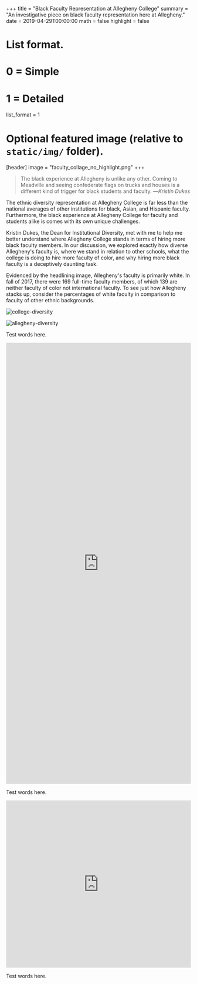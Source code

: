 +++
title = "Black Faculty Representation at Allegheny College"
summary = "An investigative piece on black faculty representation here at Allegheny."
date = 2019-04-29T00:00:00
math = false
highlight = false

# List format.
#   0 = Simple
#   1 = Detailed
list_format = 1

# Optional featured image (relative to `static/img/` folder).
[header]
image = "faculty_collage_no_highlight.png"
+++

> The black experience at Allegheny is unlike any other. Coming to Meadville and
> seeing confederate flags on trucks and houses is a different kind of trigger
> for black students and faculty. —<cite>Kristin Dukes</cite>

The ethnic diversity representation at Allegheny College is far less than the
national averages of other institutions for black, Asian, and Hispanic faculty.
Furthermore, the black experience at Allegheny College for faculty and students
alike is comes with its own unique challenges.

Kristin Dukes, the Dean for Institutional Diversity, met with me to help me
better understand where Allegheny College stands in terms of hiring more black
faculty members. In our discussion, we explored exactly how diverse Allegheny's
faculty is, where we stand in relation to other schools, what the college is
doing to hire more faculty of color, and why hiring more black faculty is a
deceptively daunting task.

Evidenced by the headlining image, Allegheny's faculty is primarily white. In
fall of 2017, there were 169 full-time faculty members, of which 139 are neither
faculty of color not international faculty. To see just how Allegheny stacks up,
consider the percentages of white faculty in comparison to faculty of other
ethnic backgrounds.

![college-diversity](/img/Representation.png)

![allegheny-diversity](/img/Ethnic-Diversity-of-Allegheny-Faculty.png)

Test words here.

<iframe frameborder="0" class="juxtapose" width="100%" height="1200" src="https://cdn.knightlab.com/libs/juxtapose/latest/embed/index.html?uid=10dc23e4-6fa1-11e9-8106-0edaf8f81e27"></iframe>

Test words here.

<iframe width="100%" height="455" src="https://www.thinglink.com/card/1181889690832207874" frameborder="0" allowfullscreen></iframe><script async src="//cdn.thinglink.me/jse/responsive.js"></script>

Test words here.
